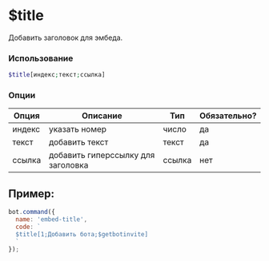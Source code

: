 

# $title

Добавить заголовок для эмбеда.

### Использование
 
```php
$title[индекс;текст;ссылка]
```

### Опции


| Опция | Описание | Тип | Обязательно? |
|--------|-------------|------|----------|
| индекс | указать номер | число | да |
| текст | добавить текст | текст | да |
| ссылка | добавить гиперссылку для заголовка | ссылка | нет |


## Пример:

```javascript
bot.command({
  name: 'embed-title',
  code: `
  $title[1;Добавить бота;$getbotinvite]
  `
});
```
